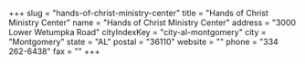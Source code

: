 +++
slug = "hands-of-christ-ministry-center"
title = "Hands of Christ Ministry Center"
name = "Hands of Christ Ministry Center"
address = "3000 Lower Wetumpka Road"
cityIndexKey = "city-al-montgomery"
city = "Montgomery"
state = "AL"
postal = "36110"
website = ""
phone = "334 262-6438"
fax = ""
+++
